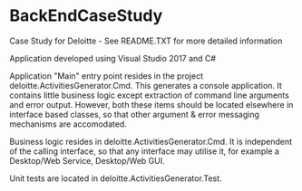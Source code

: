 # BackEndCaseStudy
Case Study for Deloitte - See README.TXT for more detailed information

Application developed using Visual Studio 2017 and C#

Application "Main" entry point resides in the project deloitte.ActivitiesGenerator.Cmd. This generates 
a console application. It contains little business logic except extraction of command line arguments
and error output. However, both these items should be located elsewhere in interface based classes, 
so that other argument & error messaging mechanisms are accomodated.

Business logic resides in deloitte.ActivitiesGenerator.Cmd. It is independent of the calling interface, 
so that any interface may utilise it, for example a Desktop/Web Service, Desktop/Web GUI.

Unit tests are located in deloitte.ActivitiesGenerator.Test. 
